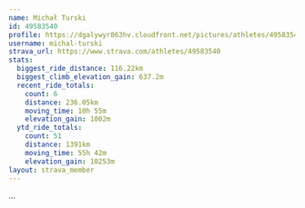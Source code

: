 ```yaml
---
name: Michał Turski
id: 49583540
profile: https://dgalywyr863hv.cloudfront.net/pictures/athletes/49583540/14729338/1/large.jpg
username: michal-turski
strava_url: https://www.strava.com/athletes/49583540
stats:
  biggest_ride_distance: 116.22km
  biggest_climb_elevation_gain: 637.2m
  recent_ride_totals:
    count: 6
    distance: 236.05km
    moving_time: 10h 55m
    elevation_gain: 1002m
  ytd_ride_totals:
    count: 51
    distance: 1391km
    moving_time: 55h 42m
    elevation_gain: 10253m
layout: strava_member
--- 
```

...
